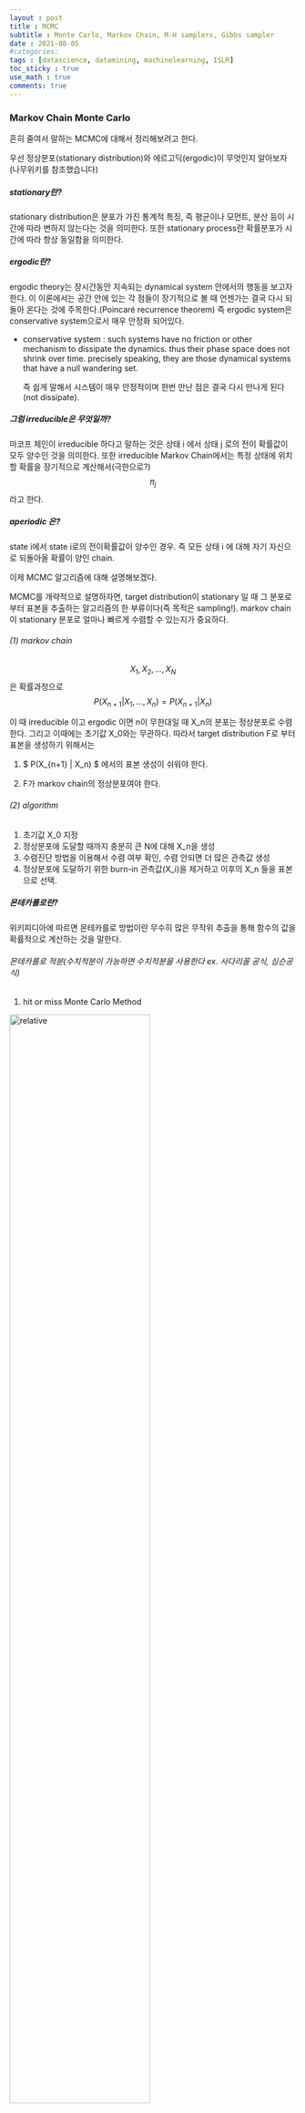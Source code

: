 ```yaml
---
layout : post
title : MCMC
subtitle : Monte Carlo, Markov Chain, M-H samplers, Gibbs sampler
date : 2021-08-05
#categories:
tags : [datascience, datamining, machinelearning, ISLR]
toc_sticky : true
use_math : true
comments: true
---
```


### Markov Chain Monte Carlo

흔히 줄여서 말하는 MCMC에 대해서 정리해보려고 한다.



우선 정상분포(stationary distribution)와 에르고딕(ergodic)이 무엇인지 알아보자(나무위키를 참조했습니다)

##### stationary란?

stationary distribution은 분포가 가진 통계적 특징, 즉 평균이나 모먼트, 분산 등이 시간에 따라 변하지 않는다는 것을 의미한다. 또한 stationary process란 확률분포가 시간에 따라 항상 동일함을 의미한다. 

##### ergodic란?

ergodic theory는 장시간동안 지속되는 dynamical system 안에서의 행동을 보고자 한다. 이 이론에서는 공간 안에 있는 각 점들이 장기적으로 볼 때 언젠가는 결국 다시 되돌아 온다는 것에 주목한다.(Poincaré recurrence theorem) 즉 ergodic system은 conservative system으로서 매우 안정화 되어있다.

* conservative system : such systems have no friction or other mechanism to dissipate the dynamics. thus their phase space does not shrink over time. precisely speaking, they are those dynamical systems that have a null wandering set.

  즉 쉽게 말해서 시스템이 매우 안정적이며 한번 만난 점은 결국 다시 만나게 된다(not dissipate). 



##### 그럼 irreducible은 무엇일까?

마코프 체인이 irreducible 하다고 말하는 것은 상태 i 에서 상태 j 로의 전이 확률값이 모두 양수인 것을 의미한다. 또한 irreducible Markov Chain에서는 특정 상태에 위치할 확률을 장기적으로 계산해서(극한으로?) 
$$
\pi_j
$$
라고 한다.



##### aperiodic 은?

state i에서 state i로의 전이확률값이 양수인 경우.  즉 모든 상태 i 에 대해 자기 자신으로 되돌아올 확률이 양인 chain.




이제 MCMC 알고리즘에 대해 설명해보겠다.

MCMC를 개략적으로 설명하자면,  target distribution이 stationary 일 때 그 분포로부터 표본을 추출하는 알고리즘의 한 부류이다(즉 목적은 sampling!). markov chain이 stationary 분포로 얼마나 빠르게 수렴할 수 있는지가 중요하다.



###### (1) markov chain 

$$
X_1, X_2, ... , X_N
$$
은 확률과정으로 
$$
P(X_{n+1} | X_1, ...,X_n) = P(X_{n+1}|X_n)
$$

이 때 irreducible 이고 ergodic 이면 n이 무한대일 때 X_n의 분포는 정상분포로 수렴한다. 그리고 이때에는 초기값 X_0와는 무관하다. 따라서 target distribution F로 부터 표본을 생성하기 위해서는 

1. 
   $
   P(X_{n+1} | X_n)
   $
   에서의 표본 생성이 쉬워야 한다. 

2. F가 markov chain의 정상분포여야 한다. 



###### (2) algorithm

1. 초기값 X_0 지정
2. 정상분포에 도달할 때까지 충분히 큰 N에 대해 X_n을 생성
3. 수렴진단 방법을 이용해서 수렴 여부 확인, 수렴 안되면 더 많은 관측값 생성
4. 정상분포에 도달하기 위한 burn-in 관측값(X_i)을 제거하고 이후의 X_n 들을 표본으로 선택.







##### 몬테카를로란?

위키피디아에 따르면 몬테카를로 방법이란 무수히 많은 무작위 추출을 통해 함수의 값을 확률적으로 계산하는 것을 말한다. 

###### 몬테카를로 적분(수치적분이 가능하면 수치적분을 사용한다 ex. 사다리꼴 공식, 심슨공식)

1. hit or miss Monte Carlo Method

<img src='{{"/assets/img/MCMC-1.jpg"| relative_url}}'  width="70%" height="70%" title="1" alt='relative'>

사각형 중에서 I의 면적 비율이 p일 때 : I = c(b-a)p

사각형 중 함수 아래에 찍히는 점의 개수를 X 라고 하면
$$
X \sim B(N,p)
$$
이고 
$$
\hat p = X/N
$$

따라서 

$
\hat I = c(b-a)X/N
$

이 때 추정량의 분산을 작게 하기 위해서
$$
c = Max_{a\leq x \leq b}g(x)
$$
로 설정한다. 

또한
$$
p(|\hat I - I| < \epsilon) \geq 1 - \frac { Var(\hat I)}{\epsilon^2} \geq 1- \alpha
$$
이므로 I의 추정값이 주어진 오차한계 epsilon 내에서 100(1-a) % 신뢰도를 갖는 표본의 크기를 정하기 위해
$$
N = \frac {c^2(b-a)^2}{4\alpha \epsilon^2}
$$
을 사용



2. sample mean Monte Carlo integration

$
X \sim U(a,b) ==> E[g(x)] = \frac { 1}{b-a}\int g(x)dx
$

이므로 

$
\int g(x)dx = (b-a)E[g(x)]
$

따라서 넓이를 추정하면

$
\hat I = \frac {b-a}{N}\sum g(x_i), \ \ \ \ \ 난수 \ \ x_i \sim U(a,b)
$


###### 몬테카를로 추론

1. 점추정

$
X_1, X_2 \sim ^{iid} N(0,1)
$

에 대해

$
\theta = E|X_1 - X_2|
$

를 추정하기 위해서 표준정규분포에서 난수를 생성해서 

$
\hat \theta ^{(j)} = |x_1^{(j)} - x_2^{(j)}|
$

를 구하고 이를 가지고 평균을 내면 theta 값을 추정할 수 있다. 



2. 구간추정

$
X \sim F_x
$

일 때 모수 theta를 추정한다고 하자.

j 번째 랜덤표본
$$
X_1^{(j)},...,X_n^{(j)} 
$$
을 생성해내고 이를 가지고 j번째 표본에 대한 신뢰구간 C_j를 계산한다.  이후
$$
y_j = I(\theta \in C_j)
$$
에 대해 경험적인 신뢰수준
$$
\bar y = \frac {1} { m} \sum y_j
$$
을 계산.





##### Metropolis - Hastings Sampler

지금까지 몬테카를로 그리고 마코프 체인에 대해 설명했으니 이를 조합한 MCMC를 설명해보자

MCMC는 앞에서 말했듯 샘플링의 한 방법으로서 Metropolis - Hastings Sampler와 Gibbs Sampler가 있다.

기본적인 구조는 다음과 같다

(1) 초기값을 하나 임의로 정함  => (2) **초기값을 모수로 하는** 제안분포로 (g)부터 새로운 샘플 추천 => (3) 새로운 샘플을 accept or reject? => (4) 이런 과정을 반복하면 정상분포로 수렴할 때까지 표본들이 추출됨 => 초기의 burn-in을 제외하고 나면 targeting distribution(f)으로 부터 뽑은 sample들이 등장



여기서 M-H sampler는 새로운 샘플을 accept or reject 하는 과정에서 다음을 반복한다

1.

$
\ Y \sim \ g(* | X_t) \ 생성 (X_t : parameter)
$

2.

$
\ U \sim U(0,1) \ 생성
$

3.

$
\  U \leq \frac {f(Y)/g(Y|X_t)}{f(X_t)/g(X_t|Y)} \ \ 이면 \ \ X_{t+1} = Y \ 채택 \ \ or  \ X_{t+1} = X_t
$

이러한 방법으로 X_n을 쭉 뽑아내면 n 이 충분히 커졌을 때 정상분포로 수렴하게 되고 burn-in을 제외하면 target dist에서 뽑은 표본이 된다.



##### Gibbs Sampler

M-H sampler의 일종이므로 기본적인 과정은 동일하다.


$
X = (X_1, ..., X_d)\ 일 \ 때 \ X_{(-j)} = (X_1,...,X_{j-1}, X_{j+1}, ... , X_d)
$

라고 하면 X_j의 일변량 조건부 밀도함수
$$
f(X_j | X_{(-j)})
$$
가 완전히 알려져있다고 가정한다. 

이러한 일변량 조건부 밀도함수로부터 새로운 후보변수를 추천받고 M-H sampler 와는 다르게 모든 후보점들이 채택된다.



##### 수렴 진단

표본들을 계속 뽑아나가는데, 언제까지 뽑아나가야 하는걸까?

(1) trace plot : 반복에 따라 생성된 표본의 경로를 그려서 주기성이나 경향성이 없는지 체크.

(2) autocorrelation graph : 자기상관이 없어지는 표집시차(sampling lag) 찾기

(3) 몬테칼로 오차 : ''몬테칼로'' 니까 표본들을 통해 오차를 추정해보는 것. 즉 오차가 작으면 정확도가 높다는 것을 활용

=> N개의 표본을 K개의 batch로 분할해서 batch 당 평균과 전체 평균을 구한 뒤 몬테칼로 오차 추정값을 구한다.

$
\hat {se}[\bar{ g(X)}] = \sqrt {\frac {1}{k(k-1)}\sum(\bar{g(X)_b} - \bar {g(x)})^2}
$


#### MCMC simulation with R

~~~R
library(bayesmeta)
set.seed(2020)

#target 분포 f : 레일리 분포
f = function(x, sigma){
    if (any(x<0)) return (0)
    stopifnot(sigma>0)
    return((x/sigma^2)*exp(-x^2/(2*sigma^2)))
}
?rgamma
m=10000
sigma = 4
x = numeric(m) #실수형으로 선언하기 
x[1] = rgamma(1,1) #제안분포는 gamma 분포
k=0
u = runif(m)

for (i in 2:m) {
    xt = x[i-1]
    y = rgamma(1, xt, 1) #rgamma 는 인수로 n, shape, rate
    num = f(y,sigma) * dgamma(xt,y,1) #dgamma는 인수로 x, shape, rate
    den = f(xt,sigma)*dgamma(y,xt,1)
    if (u[i] <= num/den) x[i] = y
    else {
        x[i] = xt
        k = k+1
    }
}
print(k) #2960 왜 2960 인가? 10000개 중에 reject 된게 2960개인 것

#target 분포

y = seq(0,15, length=1000)
plot(y, drayleigh(y,4), col = 'red')

#M-H로 만든 분포
hist(x, prob=T, add=T, breaks=200)

~~~



<img src='{{"/assets/img/mcmcplot.png"| relative_url}}'  width="70%" height="70%" title="1" alt='relative'>









참고

Sheldon M. Ross, in [Introduction to Probability Models ](https://www.sciencedirect.com/book/9780123756862/introduction-to-probability-models) & wikipedia 

서울시립대 박창이 교수님 강의노트

https://datascienceschool.net/03%20machine%20learning/19.01%20%EB%AA%AC%ED%85%8C%EC%B9%B4%EB%A5%BC%EB%A1%9C%20%EB%B2%A0%EC%9D%B4%EC%A7%80%EC%95%88%20%EB%B6%84%EC%84%9D.html

